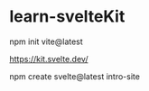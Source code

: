 # learn-svelteKit
npm init vite@latest

https://kit.svelte.dev/

npm create svelte@latest intro-site

